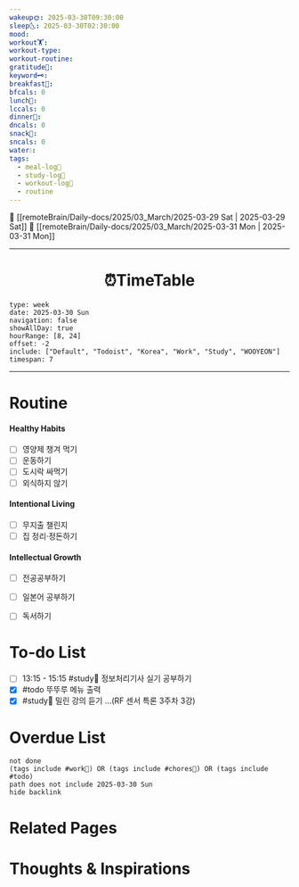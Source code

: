 ```yaml
---
wakeup🌞: 2025-03-30T09:30:00
sleep🌜: 2025-03-30T02:30:00
mood: 
workout🏋️: 
workout-type: 
workout-routine: 
gratitude🙏: 
keyword🗝️: 
breakfast🍳: 
bfcals: 0
lunch🍚: 
lccals: 0
dinner🥗: 
dncals: 0
snack🍬: 
sncals: 0
water💧: 
tags:
  - meal-log📝
  - study-log📓
  - workout-log💪
  - routine
---
```


🔺 [[remoteBrain/Daily-docs/2025/03_March/2025-03-29 Sat | 2025-03-29 Sat]]
🔻 [[remoteBrain/Daily-docs/2025/03_March/2025-03-31 Mon | 2025-03-31 Mon]]
___
<h1> <center>⏰TimeTable </center> </h1>

```gEvent
type: week
date: 2025-03-30 Sun
navigation: false
showAllDay: true
hourRange: [8, 24]
offset: -2
include: ["Default", "Todoist", "Korea", "Work", "Study", "WOOYEON"]
timespan: 7
```

--- 


# Routine 

####  Healthy Habits
- [ ] 영양제 챙겨 먹기
- [ ] 운동하기
- [ ] 도시락 싸먹기 
- [ ] 외식하지 않기 

####  Intentional Living 
- [ ] 무지출 챌린지 
- [ ] 집 정리·정돈하기

#### Intellectual Growth
- [ ] 전공공부하기
- [ ] 일본어 공부하기
- [ ] 독서하기



# To-do List

- [ ] 13:15 - 15:15 #study📓 정보처리기사 실기 공부하기
- [x] #todo 뚜뚜루 메뉴 출력
- [x] #study📓 밀린  강의 듣기 ...(RF 센서 특론 3주차 3강)

# Overdue List
```tasks
not done
(tags include #work💼) OR (tags include #chores🧺) OR (tags include #todo)
path does not include 2025-03-30 Sun
hide backlink
```

# Related Pages



# Thoughts & Inspirations

